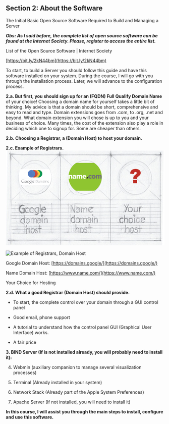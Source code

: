 ## Section 2: About the Software

The Initial Basic Open Source Software Required to Build and Managing a Server

***Obs: As I said before, the complete list of open source software can be found at the Internet Society. Please, register to access the entire list.***

List of the Open Source Software | Internet Society

[https://bit.ly/2kN44bm](https://bit.ly/2kN44bm)

To start, to build a Server you should follow this guide and have this software installed on your system. During the course, I will go with you through the installation process. Later, we will advance to the configuration process.

**2.a. But first, you should sign up for an (FQDN) Full Qualify Domain Name** of your choice! Choosing a domain name for yourself takes a little bit of thinking. My advice is that a domain should be short, comprehensive and easy to read and type. Domain extensions goes from .com, to .org, .net and beyond. What domain extension you will chose is up to you and your business of choice. Many times, the cost of the extension also play a role in deciding which one to signup for. Some are cheaper than others.

**2.b. Choosing a Registrar, a (Domain Host) to host your domain.**

**2.c. Example of Registrars.**
![Example of Domain Host/Registrars](/img/domain-host-01.png)

![Example of Registrars, Domain Host](https://lh3.googleusercontent.com/Vb5czOi3sZBlmRiJsXhYCD-2ASb6DoWVABuFOkc1JWhr7zlJywXmI_fB8b5za2ZuXCLGgz8rJro=w1411-h1246)

Google Domain Host: [https://domains.google/](https://domains.google/)

Name Domain Host: [https://www.name.com/](https://www.name.com/)

Your Choice for Hosting

**2.d. What a good Registrar (Domain Host) should provide.** 

- To start, the complete control over your domain through a GUI control panel

- Good email, phone support

- A tutorial to understand how the control panel GUI (Graphical User Interface) works.

- A fair price

**3. BIND Server (If is not installed already, you will probably need to install it):**

4. Webmin (auxiliary companion to manage several visualization processes)

5. Terminal (Already installed in your system)

6. Network Stack (Already part of the Apple System Preferences)

7. Apache Server (If not installed, you will need to install it)

**In this course, I will assist you through the main steps to install, configure and use this software.**

